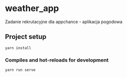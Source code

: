# weather_app
Zadanie rekrutacyjne dla appchance - aplikacja pogodowa

## Project setup
```
yarn install
```

### Compiles and hot-reloads for development
```
yarn run serve
```
